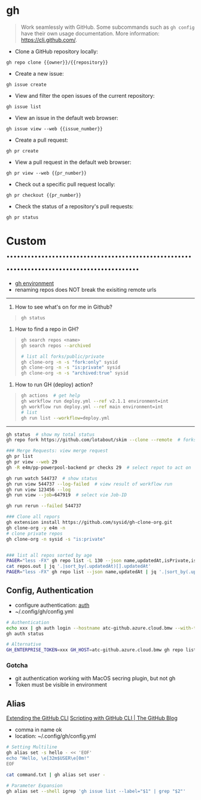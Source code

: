 # gh

> Work seamlessly with GitHub.
> Some subcommands such as `gh config` have their own usage documentation.
> More information: <https://cli.github.com/>.

- Clone a GitHub repository locally:

`gh repo clone {{owner}}/{{repository}}`

- Create a new issue:

`gh issue create`

- View and filter the open issues of the current repository:

`gh issue list`

- View an issue in the default web browser:

`gh issue view --web {{issue_number}}`

- Create a pull request:

`gh pr create`

- View a pull request in the default web browser:

`gh pr view --web {{pr_number}}`

- Check out a specific pull request locally:

`gh pr checkout {{pr_number}}`

- Check the status of a repository's pull requests:

`gh pr status`


# Custom ...........................................................................................
- [gh environment](https://cli.github.com/manual/gh_help_environment)
- renaming repos does NOT break the exisiting remote urls

---
<!--ID:1691166851926-->
1. How to see what's on for me in Github?
> `gh status`
<!--ID:1691166851928-->
1. How to find a repo in GH?
> ```bash
> gh search repos <name>
> gh search repos --archived
>
> # list all forks/public/private
> gh clone-org -n -s "fork:only" sysid
> gh clone-org -n -s "is:private" sysid
> gh clone-org -n -s "archived:true" sysid
> ```
<!--ID:1691166851929-->
1. How to run GH (deploy) action?
> ```bash
> gh actions  # get help
> gh workflow run deploy.yml --ref v2.1.1 environment=int
> gh workflow run deploy.yml --ref main environment=int
> # list
> gh run list --workflow=deploy.yml
> ```

---
```bash
gh status  # show my total status
gh repo fork https://github.com/lotabout/skim --clone --remote  # forks a repo

### Merge Requests: view merge request
gh pr list
gh pr view --web 29
gh -R e4m/pp-powerpool-backend pr checks 29  # select repot to act on

gh run watch 544737  # show status
gh run view 544737 --log-failed  # view result of workflow run
gh run view 123456 --log
gh run view --job=647919  # select vie Job-ID

gh run rerun --failed 544737

### Clone all repors
gh extension install https://github.com/sysid/gh-clone-org.git
gh clone-org -y e4m -n
# clone private repos
gh clone-org -n sysid -s "is:private"


### list all repos sorted by age
PAGER="less -FX" gh repo list -L 130 --json name,updatedAt,isPrivate,isFork,isArchived,diskUsage
cat repos.out | jq '.|sort_by(.updatedAt)[].updatedAt'
PAGER="less -FX" gh repo list --json name,updatedAt | jq '.|sort_by(.updatedAt)[].updatedAt'

```

## Config, Authentication
- configure authentication: [auth](git.md#Authentication)
- ~/.config/gh/config.yml
```bash
# Authentication
echo xxx | gh auth login --hostname atc-github.azure.cloud.bmw --with-token
gh auth status

# Alternative
GH_ENTERPRISE_TOKEN=xxx GH_HOST=atc-github.azure.cloud.bmw gh repo list e4m
```
### Gotcha
- git authentication working with MacOS secring plugin, but not gh
- Token must be visible in environment

## Alias
[Extending the GitHub CLI](https://www.aaron-powell.com/posts/2021-01-22-extending-the-github-cli/)
[Scripting with GitHub CLI | The GitHub Blog](https://github.blog/2021-03-11-scripting-with-github-cli/)
- comma in name ok
- location: ~/.config/gh/config.yml
```bash
# Setting Multiline
gh alias set -s hello - << 'EOF'
echo "Hello, \e[32m$USER\e[0m!"
EOF

cat command.txt | gh alias set user -

# Parameter Expansion
gh alias set --shell igrep 'gh issue list --label="$1" | grep "$2"'
```

